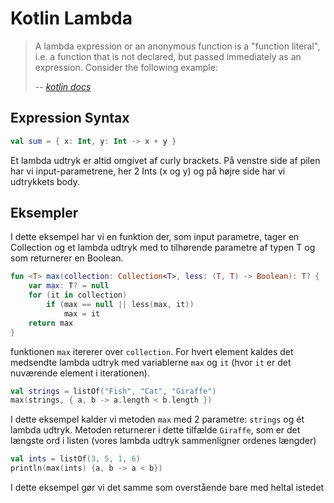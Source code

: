# Kotlin Lambda

> A lambda expression or an anonymous function is a "function literal", i.e. a function that is not declared, but passed immediately as an expression. Consider the following example:
>
> --  [<cite>kotlin docs</cite>](https://kotlinlang.org/docs/reference/lambdas.html#lambda-expressions-and-anonymous-functions)

## Expression Syntax

``` kotlin
val sum = { x: Int, y: Int -> x + y }
```

Et lambda udtryk er altid omgivet af curly brackets. På venstre side af pilen har vi input-parametrene, her 2 Ints (x og y) og på højre side har vi udtrykkets body.



## Eksempler

I dette eksempel har vi en funktion der, som input parametre, tager en Collection og et lambda udtryk med to tilhørende parametre af typen T og som returnerer en Boolean.

``` kotlin
fun <T> max(collection: Collection<T>, less: (T, T) -> Boolean): T? {
    var max: T? = null
    for (it in collection)
        if (max == null || less(max, it))
            max = it
    return max
}
```

funktionen `max` itererer over `collection`. For hvert element kaldes det medsendte lambda udtryk med variablerne `max` og `it` (hvor `it` er det nuværende element i iterationen). 


``` kotlin
val strings = listOf("Fish", "Cat", "Giraffe")
max(strings, { a, b -> a.length < b.length })
```

I dette eksempel kalder vi metoden `max` med 2 parametre: `strings` og ét lambda udtryk. Metoden returnerer i dette tilfælde `Giraffe`, som er det længste ord i listen (vores lambda udtryk sammenligner ordenes længder)

``` kotlin
val ints = listOf(3, 5, 1, 6)
println(max(ints) {a, b -> a < b})
```
I dette eksempel gør vi det samme som overstående bare med heltal istedet

